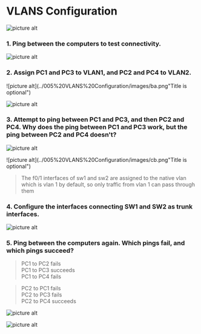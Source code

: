 VLANS Configuration<a name="TOP"></a>
===================

![picture alt](../005%20VLANS%20Configuration/images/o.png "Title is optional")

### 1. Ping between the computers to test connectivity. ###
![picture alt](../005%20VLANS%20Configuration/images/a.png "Title is optional")

### 2. Assign PC1 and PC3 to VLAN1, and PC2 and PC4 to VLAN2. ###

![picture alt](../005%20VLANS%20Configuration/images/ba.png"Title is optional")


![picture alt](../005%20VLANS%20Configuration/images/bb.png "Title is optional")

### 3. Attempt to ping between PC1 and PC3, and then PC2 and PC4.  Why does the ping between PC1 and PC3 work, but the ping between PC2 and PC4 doesn't? ###

![picture alt](../005%20VLANS%20Configuration/images/ca.png "Title is optional")

![picture alt](../005%20VLANS%20Configuration/images/cb.png"Title is optional")

>The f0/1 interfaces of sw1 and sw2 are assigned to the native vlan which is vlan 1 by default, so only traffic from vlan 1 can pass through them

### 4. Configure the interfaces connecting SW1 and SW2 as trunk interfaces. ###
![picture alt](../005%20VLANS%20Configuration/images/d.png "Title is optional")



### 5. Ping between the computers again.  Which pings fail, and which pings succeed? ###
>PC1 to PC2 fails <br> PC1 to PC3 succeeds <br> PC1 to PC4 fails

>PC2 to PC1 fails <br> PC2 to PC3 fails <br> PC2 to PC4 succeeds

![picture alt](../005%20VLANS%20Configuration/images/ea.png "Title is optional")

![picture alt](../005%20VLANS%20Configuration/images/eb.png "Title is optional")